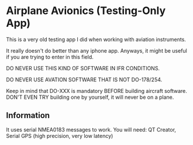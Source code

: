 Airplane Avionics (Testing-Only App)
====================

This is a very old testing app I did when working with aviation instruments.

It really doesn't do better than any iphone app. Anyways, it might be useful if you are trying to enter in this field.

DO NEVER USE THIS KIND OF SOFTWARE IN IFR CONDITIONS.

DO NEVER USE AVATION SOFTWARE THAT IS NOT DO-178/254.

Keep in mind that DO-XXX is mandatory BEFORE building aircraft software. DON'T EVEN TRY building one by yourself, it will never be on a plane.

Information
---------------------

It uses serial NMEA0183 messages to work.
You will need: QT Creator, Serial GPS (high precision, very low latency)

